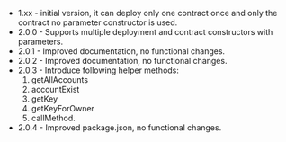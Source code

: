 * 1.xx - initial version, it can deploy only one contract once and only the contract no parameter constructor is used. 
* 2.0.0 - Supports multiple deployment and contract constructors with parameters. 
* 2.0.1 - Improved documentation, no functional changes. 
* 2.0.2 - Improved documentation, no functional changes. 
* 2.0.3 - Introduce following helper methods: 
  1. getAllAccounts
  2. accountExist
  3. getKey
  4. getKeyForOwner
  5. callMethod. 
* 2.0.4 - Improved package.json, no functional changes.
  